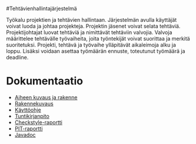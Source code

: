 #Tehtävienhallintajärjestelmä

Työkalu projektien ja tehtävien hallintaan.
Järjestelmän avulla käyttäjät voivat luoda ja johtaa projekteja. Projektin jäsenet voivat selata tehtäviä. Projektijohtajat luovat tehtäviä ja nimittävät tehtäviin valvojia. Valvoja määrittelee tehtävälle työvaiheita, joita työntekijät voivat suorittaa ja merkitä suoritetuksi.
Projekti, tehtävä ja työvaihe ylläpitävät aikaleimoja alku ja loppu. Lisäksi voidaan asettaa työmäärän ennuste, toteutunut työmäärä ja deadline.

# Dokumentaatio

* [Aiheen kuvaus ja rakenne](dokumentaatio/aiheenKuvausJaRakenne.md)
* [Rakennekuvaus](dokumentaatio/rakennekuvaus.md)
* [Käyttöohje](dokumentaatio/manual.md)
* [Tuntikirjanpito](dokumentaatio/tuntikirjanpito.md)
* [Checkstyle-raportti](https://htmlpreview.github.io/?https://raw.githubusercontent.com/kuujakke/vigilant-doodle/master/dokumentaatio/checkstyle-raportti/checkstyle.html)
* [PIT-raportti](https://htmlpreview.github.io/?https://raw.githubusercontent.com/kuujakke/vigilant-doodle/master/dokumentaatio/pit-raportti/index.html)
* [Javadoc](https://htmlpreview.github.io/?https://raw.githubusercontent.com/kuujakke/vigilant-doodle/master/dokumentaatio/javadoc/index.html)
